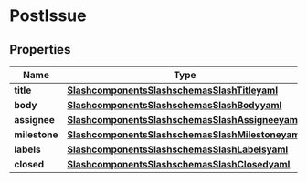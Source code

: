 # PostIssue

## Properties
Name | Type | Description | Notes
------------ | ------------- | ------------- | -------------
**title** | [**SlashcomponentsSlashschemasSlashTitleyaml**](SlashcomponentsSlashschemasSlashTitleyaml.md) |  |  [optional]
**body** | [**SlashcomponentsSlashschemasSlashBodyyaml**](SlashcomponentsSlashschemasSlashBodyyaml.md) |  |  [optional]
**assignee** | [**SlashcomponentsSlashschemasSlashAssigneeyaml**](SlashcomponentsSlashschemasSlashAssigneeyaml.md) |  |  [optional]
**milestone** | [**SlashcomponentsSlashschemasSlashMilestoneyaml**](SlashcomponentsSlashschemasSlashMilestoneyaml.md) |  |  [optional]
**labels** | [**SlashcomponentsSlashschemasSlashLabelsyaml**](SlashcomponentsSlashschemasSlashLabelsyaml.md) |  |  [optional]
**closed** | [**SlashcomponentsSlashschemasSlashClosedyaml**](SlashcomponentsSlashschemasSlashClosedyaml.md) |  |  [optional]
